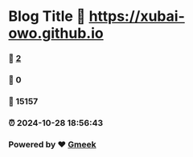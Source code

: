 # Blog Title :link: https://xubai-owo.github.io 
### :page_facing_up: [2](https://xubai-owo.github.io/tag.html) 
### :speech_balloon: 0 
### :hibiscus: 15157 
### :alarm_clock: 2024-10-28 18:56:43 
### Powered by :heart: [Gmeek](https://github.com/Meekdai/Gmeek)
